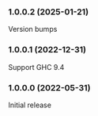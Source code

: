 ### 1.0.0.2 (2025-01-21)

Version bumps

### 1.0.0.1 (2022-12-31)

Support GHC 9.4

### 1.0.0.0 (2022-05-31)

Initial release
